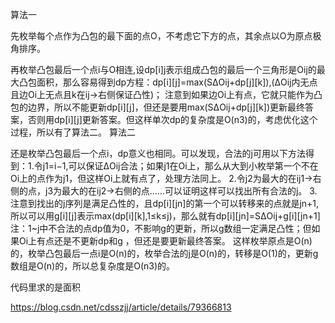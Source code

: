 算法一

先枚举每个点作为凸包的最下面的点O，不考虑它下方的点，其余点以O为原点极角排序。

再枚举凸包最后一个点i与O相连,设dp[i][j](i>j)表示组成凸包的最后一个三角形是Oij的最大凸包面积，那么容易得到dp方程：dp[i][j]=max(SΔOij+dp[j][k]),(ΔOij内无点且边Oi上无点且k在ij→右侧保证凸性)；
注意到如果边Oi上有点，它就只能作为凸包的边界，所以不能更新dp[i][j]，但还是要用max(SΔOij+dp[j][k])更新最终答案，否则用dp[i][j]更新答案。但这样单次dp的复杂度是O(n3)的，考虑优化这个过程，所以有了算法二。
算法二

还是枚举凸包最后一个点i，dp意义也相同。可以发现，合法的j可用以下方法得到：1.令j1=i−1,可以保证ΔOij合法；如果j1在Oi上，那么从大到小枚举第一个不在Oi上的点作为j1，但这样Oi上就有点了，处理方法同上。
2.令j2为最大的在ij1→右侧的点，j3为最大的在ij2→右侧的点……可以证明这样可以找出所有合法的j。
3.注意到找出的j序列是满足凸性的，且dp[i][jn]的第一个可以转移来的点就是jn+1,所以可以用g[i][j]表示max(dp[i][k],1≤k≤j)，那么就有dp[i][jn]=SΔOij+g[i][jn+1]注：1~j中不合法的点dp值为0，不影响g的更新，所以g数组一定满足凸性；但如果Oi上有点还是不更新dp和g
，但还是要更新最终答案。
这样枚举原点是O(n)的，枚举凸包最后一点i是O(n)的，枚举合法的j是O(n)的，转移是O(1)的，更新g数组是O(n)的，所以总复杂度是O(n3)的。

代码里求的是面积

https://blog.csdn.net/cdsszjj/article/details/79366813